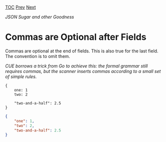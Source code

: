 [TOC](Readme.md) [Prev](fieldname.md) [Next](commaslists.md)

_JSON Sugar and other Goodness_

# Commas are Optional after Fields

Commas are optional at the end of fields.
This is also true for the last field.
The convention is to omit them.

<!-- Side Note -->
_CUE borrows a trick from Go to achieve this: the formal grammar still
requires commas, but the scanner inserts commas according to a small set
of simple rules._

<!-- CUE editor -->
```
{
    one: 1
    two: 2

    "two-and-a-half": 2.5
}
```


<!-- JSON result -->
```json
{
    "one": 1,
    "two": 2,
    "two-and-a-half": 2.5
}
```